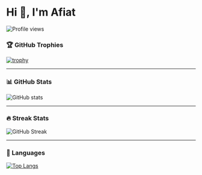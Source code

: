 # Hi 👋, I'm Afiat

![Profile views](https://komarev.com/ghpvc/?username=afiat47&label=Profile%20views&color=0e75b6&style=flat)


### 🏆 GitHub Trophies
[![trophy](https://github-profile-trophy.vercel.app/?username=afiat47&theme=gruvbox)](https://github.com/ryo-ma/github-profile-trophy)

---

### 📊 GitHub Stats
![GitHub stats](https://github-readme-stats.vercel.app/api?username=afiat47&show_icons=true&theme=tokyonight)

---

### 🔥 Streak Stats
![GitHub Streak](https://streak-stats.demolab.com/?user=YOUR_USERNAME&theme=highcontrast)

---

### 📌 Languages
[![Top Langs](https://github-readme-stats.vercel.app/api/top-langs/?username=afiat47&layout=compact)](https://github.com/anuraghazra/github-readme-stats)
